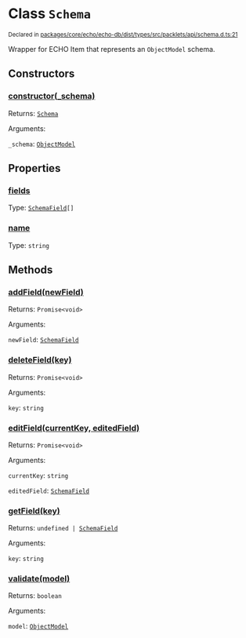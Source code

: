 # Class `Schema`
<sub>Declared in [packages/core/echo/echo-db/dist/types/src/packlets/api/schema.d.ts:21]()</sub>


Wrapper for ECHO Item that represents an  `ObjectModel`  schema.

## Constructors
### [constructor(_schema)]()


Returns: <code>[Schema](/api/@dxos/client/classes/Schema)</code>

Arguments: 

`_schema`: <code>[ObjectModel](/api/@dxos/client/classes/ObjectModel)</code>

## Properties
### [fields]()
Type: <code>[SchemaField](/api/@dxos/client/types/SchemaField)[]</code>
### [name]()
Type: <code>string</code>

## Methods
### [addField(newField)]()


Returns: <code>Promise&lt;void&gt;</code>

Arguments: 

`newField`: <code>[SchemaField](/api/@dxos/client/types/SchemaField)</code>
### [deleteField(key)]()


Returns: <code>Promise&lt;void&gt;</code>

Arguments: 

`key`: <code>string</code>
### [editField(currentKey, editedField)]()


Returns: <code>Promise&lt;void&gt;</code>

Arguments: 

`currentKey`: <code>string</code>

`editedField`: <code>[SchemaField](/api/@dxos/client/types/SchemaField)</code>
### [getField(key)]()


Returns: <code>undefined | [SchemaField](/api/@dxos/client/types/SchemaField)</code>

Arguments: 

`key`: <code>string</code>
### [validate(model)]()


Returns: <code>boolean</code>

Arguments: 

`model`: <code>[ObjectModel](/api/@dxos/client/classes/ObjectModel)</code>